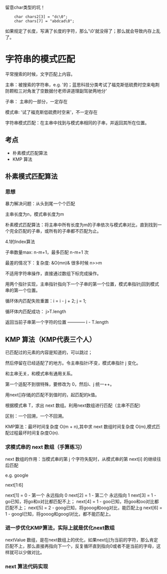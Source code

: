 留意char类型的坑！
```
    char chars2[3] = "dc\0";
    char chars[7] = "abdcad\0";
```
如果规定了长度，写满了长度的字符，那么'\0'就没得了；那么就会导致内存上乱了。
# 字符串的模式匹配

平常搜索的时候，文字匹配上内容。

主串：被搜索的字符串，e.g. '的；蓝思科技分类考试了福克斯低硫费时空来电荆防颗粒三对角发了空数据付老师讲道理副驾驶两地分'

子串： 主串的一部分，一定存在

模式串: '试了福克斯低硫费时空来'，不一定存在

字符串模式匹配：在主串中找到与模式串相同的子串，并返回其所在位置。

## 考点
- 朴素模式匹配算法
- KMP 算法

## 朴素模式匹配算法

### 思想

暴力解决问题：从头到尾一个个匹配

主串长度为n，模式串长度为m

朴素模式匹配算法：将主串中所有长度为m的子串依次与模式串对比，直到找到一个完全匹配的子串，或所有的子串都不匹配为止。

4.1的Index算法

子串数量max: n-m+1，最多匹配 n-m+1 次

最差的情况下：复杂度: &O(mn)& 很多时候 n>>m

不适用字符串操作，直接通过数组下标完成操作。

用两个指针实现，主串指针指向下一个子串的第一个位置，模式串指针j回到模式串的第一个位置。

循环体内匹配失败重置：i = i - j + 2; j = 1;

循环体内匹配成功： j>T.length

返回当前子串第一个字符的位置 ———— i - T.length

## KMP 算法（KMP代表三个人）

已匹配过的元素的内容是知道的，可以跳过；

然后停留在已经适配了的地方。令主串指针i不变，模式串指针 j 变化。

和主串无关，和模式串有通用关系。

第一个适配不到很特殊，要修改为 0，然后i、j 统一++。

用next[]存储j的匹配不到值时的，起匹配的k值。

根据模式串 T，求出 next 数组。利用next数组进行匹配（主串不匹配）

区别：一个回溯，一个不回溯。

KMP算法：最坏时间复杂度 O(m + n),其中求 next 数组时间复杂度 O(m),模式匹配过程最坏时间复杂度O(n).


### 求模式串的 next 数组（手算练习）

next 数组的作用：当模式串的第 j 个字符失配时，从模式串的第 next[i] 的继续往后匹配

e.g. google

next[1:6]

next[1] = 0 - 第一个 永远指向 0 
next[2] = 1 - 第二个 永远指向 1
next[3] = 1 - go已知，将go和o对比都匹配不上；
next[4] = 1 - goo已知，将goo和oo对比都匹配不上；
next[5] = 2 - goog已知，将gooog和oog对比，能匹配上g
next[6] = 1 - googl已知，将gooog和googl对比，都不能匹配上。

### 进一步优化KMP算法，实际上就是优化next数组

nextValue 数组，是在next数组上的优化，如果next[j]为当前的字符，那么肯定匹配不上，那么直接再指向下一个，反复循环直到指向0或者不是当前的字母，这样就可以少做对比。

### next 算法代码实现
